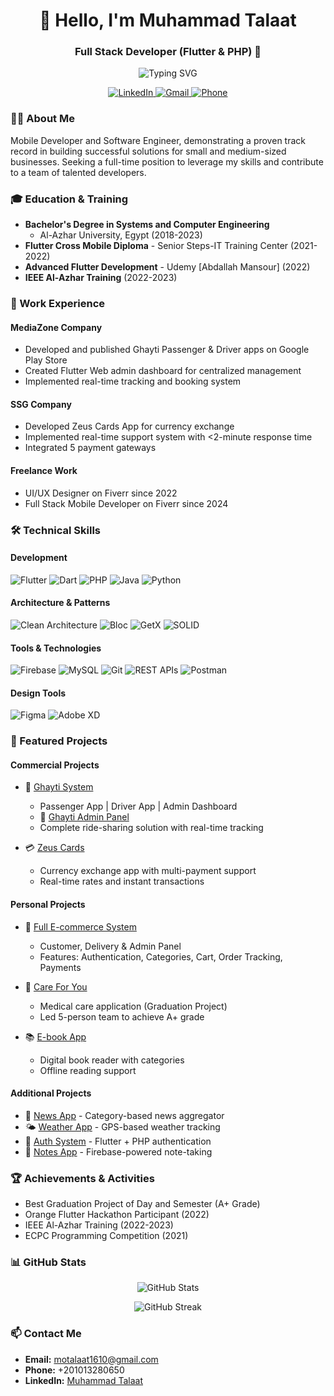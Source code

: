 <h1 align="center">👋 Hello, I'm Muhammad Talaat</h1>
<h3 align="center">Full Stack Developer (Flutter & PHP) 🌟</h3>

<p align="center">
  <img src="https://readme-typing-svg.demolab.com?font=Fira+Code&duration=3000&pause=1000&center=true&vCenter=true&width=435&lines=Full+Stack+Mobile+Developer;Flutter+Developer;PHP+Backend;UI%2FUX+Designer" alt="Typing SVG" />
</p>

<p align="center">
  <a href="https://www.linkedin.com/in/engmota">
    <img src="https://img.shields.io/badge/LinkedIn-0077B5?style=for-the-badge&logo=linkedin&logoColor=white" alt="LinkedIn"/>
  </a>
  <a href="mailto:motalaat1610@gmail.com">
    <img src="https://img.shields.io/badge/Gmail-D14836?style=for-the-badge&logo=gmail&logoColor=white" alt="Gmail"/>
  </a>
  <a href="tel:+201013280650">
    <img src="https://img.shields.io/badge/Phone-00C300?style=for-the-badge&logo=whatsapp&logoColor=white" alt="Phone"/>
  </a>
</p>

### 👨‍💻 About Me
Mobile Developer and Software Engineer, demonstrating a proven track record in building successful solutions for small and medium-sized businesses. Seeking a full-time position to leverage my skills and contribute to a team of talented developers.

### 🎓 Education & Training
- **Bachelor's Degree in Systems and Computer Engineering**
  - Al-Azhar University, Egypt (2018-2023)
- **Flutter Cross Mobile Diploma** - Senior Steps-IT Training Center (2021-2022)
- **Advanced Flutter Development** - Udemy [Abdallah Mansour] (2022)
- **IEEE Al-Azhar Training** (2022-2023)

### 💼 Work Experience
#### MediaZone Company
- Developed and published Ghayti Passenger & Driver apps on Google Play Store
- Created Flutter Web admin dashboard for centralized management
- Implemented real-time tracking and booking system

#### SSG Company
- Developed Zeus Cards App for currency exchange
- Implemented real-time support system with <2-minute response time
- Integrated 5 payment gateways

#### Freelance Work
- UI/UX Designer on Fiverr since 2022
- Full Stack Mobile Developer on Fiverr since 2024

### 🛠 Technical Skills
#### Development
<p align="left">
  <img src="https://img.shields.io/badge/Flutter-02569B?style=for-the-badge&logo=flutter&logoColor=white" alt="Flutter"/>
  <img src="https://img.shields.io/badge/Dart-0175C2?style=for-the-badge&logo=dart&logoColor=white" alt="Dart"/>
  <img src="https://img.shields.io/badge/PHP-777BB4?style=for-the-badge&logo=php&logoColor=white" alt="PHP"/>
  <img src="https://img.shields.io/badge/Java-ED8B00?style=for-the-badge&logo=openjdk&logoColor=white" alt="Java"/>
  <img src="https://img.shields.io/badge/Python-3776AB?style=for-the-badge&logo=python&logoColor=white" alt="Python"/>
</p>

#### Architecture & Patterns
<p align="left">
  <img src="https://img.shields.io/badge/Clean_Architecture-FF6B6B?style=for-the-badge&logo=clean-architecture&logoColor=white" alt="Clean Architecture"/>
  <img src="https://img.shields.io/badge/Bloc_Pattern-000000?style=for-the-badge&logo=bloc&logoColor=white" alt="Bloc"/>
  <img src="https://img.shields.io/badge/GetX-6B52AE?style=for-the-badge&logo=getx&logoColor=white" alt="GetX"/>
  <img src="https://img.shields.io/badge/SOLID-4C4C4C?style=for-the-badge&logo=solid&logoColor=white" alt="SOLID"/>
</p>

#### Tools & Technologies
<p align="left">
  <img src="https://img.shields.io/badge/Firebase-FFCA28?style=for-the-badge&logo=firebase&logoColor=black" alt="Firebase"/>
  <img src="https://img.shields.io/badge/MySQL-4479A1?style=for-the-badge&logo=mysql&logoColor=white" alt="MySQL"/>
  <img src="https://img.shields.io/badge/Git-F05032?style=for-the-badge&logo=git&logoColor=white" alt="Git"/>
  <img src="https://img.shields.io/badge/REST_APIs-009688?style=for-the-badge&logo=fastapi&logoColor=white" alt="REST APIs"/>
  <img src="https://img.shields.io/badge/Postman-FF6C37?style=for-the-badge&logo=postman&logoColor=white" alt="Postman"/>
</p>

#### Design Tools
<p align="left">
  <img src="https://img.shields.io/badge/Figma-F24E1E?style=for-the-badge&logo=figma&logoColor=white" alt="Figma"/>
  <img src="https://img.shields.io/badge/Adobe%20XD-FF61F6?style=for-the-badge&logo=adobe%20xd&logoColor=white" alt="Adobe XD"/>
</p>

### 🚀 Featured Projects

#### Commercial Projects
- 🚗 [Ghayti System](https://play.google.com/store/apps/details?id=com.GRider.RiderG)
  - Passenger App | Driver App | Admin Dashboard
  - 🚗 [Ghayti Admin Panel](https://drive.google.com/drive/u/0/folders/1nKyvxY7YSKN2ZevNxEUyY3yz0O7vxjtQ)
  - Complete ride-sharing solution with real-time tracking
  
- 💳 [Zeus Cards](https://play.google.com/store/apps/details?id=zeus.app.com)
  - Currency exchange app with multi-payment support
  - Real-time rates and instant transactions

#### Personal Projects
- 🛒 [Full E-commerce System](https://github.com/mohamad-talaat/full-ecommerce-app)
  - Customer, Delivery & Admin Panel
  - Features: Authentication, Categories, Cart, Order Tracking, Payments
  
- 🏥 [Care For You](https://github.com/mohamad-talaat/graduation-proj-care_for_you-midical-app)
  - Medical care application (Graduation Project)
  - Led 5-person team to achieve A+ grade
  
- 📚 [E-book App](https://github.com/mohamad-talaat/ebook-app)
  - Digital book reader with categories
  - Offline reading support

#### Additional Projects
- 📰 [News App](https://github.com/mohamad-talaat/news-app) - Category-based news aggregator
- 🌤️ [Weather App](https://github.com/mohamad-talaat/weather-app) - GPS-based weather tracking
- 🔐 [Auth System](https://github.com/mohamad-talaat/auth-system) - Flutter + PHP authentication
- 📝 [Notes App](https://github.com/mohamad-talaat/notes-app) - Firebase-powered note-taking

### 🏆 Achievements & Activities
- Best Graduation Project of Day and Semester (A+ Grade)
- Orange Flutter Hackathon Participant (2022)
- IEEE Al-Azhar Training (2022-2023)
- ECPC Programming Competition (2021)

### 📊 GitHub Stats
<p align="center">
  <img src="https://github-readme-stats.vercel.app/api?username=mohamad-talaat&show_icons=true&theme=radical" alt="GitHub Stats" />
</p>
<p align="center">
  <img src="https://github-readme-streak-stats.herokuapp.com/?user=mohamad-talaat&theme=radical" alt="GitHub Streak" />
</p>

### 📫 Contact Me
 - **Email:** motalaat1610@gmail.com
- **Phone:** +201013280650
- **LinkedIn:** [Muhammad Talaat](https://www.linkedin.com/in/engmota)
